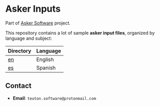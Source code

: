 
# Asker Inputs

Part of [Asker Software](https://github.com/dvarrui/asker) project.

This repository contains a lot of sample **asker input files**, organized by language and subject:

| Directory  | Language |
| ---------- | -------- |
| [en](./en) | English  |
| [es](./es) | Spanish  |

## Contact

* **Email**: `teuton.software@protonmail.com`
